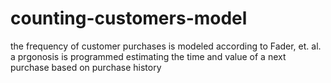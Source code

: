 # counting-customers-model

the frequency of customer purchases is modeled according to Fader, et. al.
a prgonosis is programmed estimating the time and value of a next purchase based on 
purchase history
